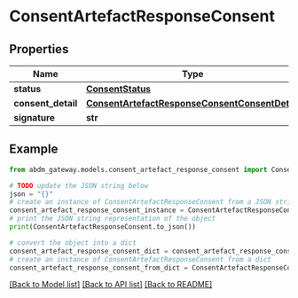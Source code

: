# ConsentArtefactResponseConsent


## Properties

Name | Type | Description | Notes
------------ | ------------- | ------------- | -------------
**status** | [**ConsentStatus**](ConsentStatus.md) |  | 
**consent_detail** | [**ConsentArtefactResponseConsentConsentDetail**](ConsentArtefactResponseConsentConsentDetail.md) |  | 
**signature** | **str** |  | 

## Example

```python
from abdm_gateway.models.consent_artefact_response_consent import ConsentArtefactResponseConsent

# TODO update the JSON string below
json = "{}"
# create an instance of ConsentArtefactResponseConsent from a JSON string
consent_artefact_response_consent_instance = ConsentArtefactResponseConsent.from_json(json)
# print the JSON string representation of the object
print(ConsentArtefactResponseConsent.to_json())

# convert the object into a dict
consent_artefact_response_consent_dict = consent_artefact_response_consent_instance.to_dict()
# create an instance of ConsentArtefactResponseConsent from a dict
consent_artefact_response_consent_from_dict = ConsentArtefactResponseConsent.from_dict(consent_artefact_response_consent_dict)
```
[[Back to Model list]](../README.md#documentation-for-models) [[Back to API list]](../README.md#documentation-for-api-endpoints) [[Back to README]](../README.md)


